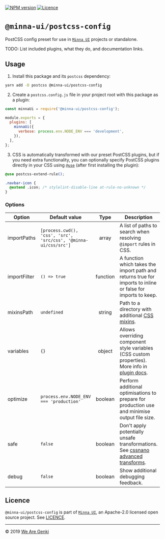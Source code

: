 <!-- markdownlint-disable first-line-h1 ol-prefix -->

[![NPM version](https://img.shields.io/npm/v/@minna-ui/postcss-config.svg)](https://www.npmjs.com/package/@minna-ui/postcss-config)
[![Licence](https://img.shields.io/npm/l/@minna-ui/postcss-config.svg)](https://github.com/WeAreGenki/minna-ui/blob/master/LICENCE)

# `@minna-ui/postcss-config`

PostCSS config preset for use in [`Minna UI`](https://github.com/WeAreGenki/minna-ui) projects or standalone.

TODO: List included plugins, what they do, and documentation links.

## Usage

1. Install this package and its `postcss` dependency:

```sh
yarn add -D postcss @minna-ui/postcss-config
```

2. Create a `postcss.config.js` file in your project root with this package as a plugin:

```js
const minnaUi = require('@minna-ui/postcss-config');

module.exports = {
  plugins: [
    minnaUi({
      verbose: process.env.NODE_ENV === 'development',
    }),
  ],
};
```

3. CSS is automatically transformed with our preset PostCSS plugins, but if you need extra functionality, you can optionally specify PostCSS plugins directly in your CSS using [`@use`](https://github.com/postcss/postcss-use) (after first installing the plugin):

```css
@use postcss-extend-rule();

.navbar-icon {
  @extend .icon; /* stylelint-disable-line at-rule-no-unknown */
}
```

### Options

<!-- prettier-ignore -->
| Option | Default value | Type | Description |
| --- | --- | :---: | --- |
| importPaths | `[process.cwd(), 'css', 'src', 'src/css', '@minna-ui/css/src']` | array | A list of paths to search when resolving `@import` rules in CSS. |
| importFilter | `() => true` | function | A function which takes the import path and returns true for imports to inline or false for imports to keep. |
| mixinsPath | `undefined` | string | Path to a directory with additional [CSS mixins](https://github.com/postcss/postcss-mixins/blob/master/README.md). |
| variables | `{}` | object | Allows overriding component style variables (CSS custom properties). More info in [plugin docs](https://github.com/postcss/postcss-custom-properties). |
| optimize | `process.env.NODE_ENV === 'production'` | boolean | Perform additional optimisations to prepare for production use and minimise output file size. |
| safe | `false` | boolean | Don't apply potentially unsafe transformations. See [cssnano advanced transforms](https://cssnano.co/guides/advanced-transforms/). |
| debug | `false` | boolean | Show additional debugging feedback. |

## Licence

`@minna-ui/postcss-config` is part of [`Minna UI`](https://github.com/WeAreGenki/minna-ui), an Apache-2.0 licensed open source project. See [LICENCE](https://github.com/WeAreGenki/minna-ui/blob/master/LICENCE).

---

© 2019 [We Are Genki](https://wearegenki.com)
